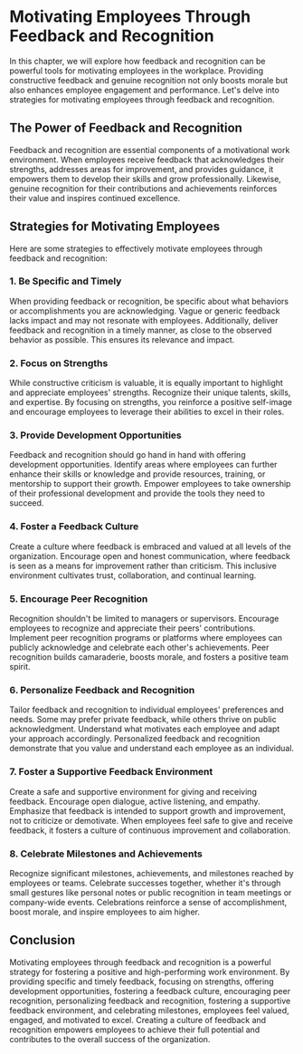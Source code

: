Motivating Employees Through Feedback and Recognition
=================================================================

In this chapter, we will explore how feedback and recognition can be powerful tools for motivating employees in the workplace. Providing constructive feedback and genuine recognition not only boosts morale but also enhances employee engagement and performance. Let's delve into strategies for motivating employees through feedback and recognition.

The Power of Feedback and Recognition
-------------------------------------

Feedback and recognition are essential components of a motivational work environment. When employees receive feedback that acknowledges their strengths, addresses areas for improvement, and provides guidance, it empowers them to develop their skills and grow professionally. Likewise, genuine recognition for their contributions and achievements reinforces their value and inspires continued excellence.

Strategies for Motivating Employees
-----------------------------------

Here are some strategies to effectively motivate employees through feedback and recognition:

### **1. Be Specific and Timely**

When providing feedback or recognition, be specific about what behaviors or accomplishments you are acknowledging. Vague or generic feedback lacks impact and may not resonate with employees. Additionally, deliver feedback and recognition in a timely manner, as close to the observed behavior as possible. This ensures its relevance and impact.

### **2. Focus on Strengths**

While constructive criticism is valuable, it is equally important to highlight and appreciate employees' strengths. Recognize their unique talents, skills, and expertise. By focusing on strengths, you reinforce a positive self-image and encourage employees to leverage their abilities to excel in their roles.

### **3. Provide Development Opportunities**

Feedback and recognition should go hand in hand with offering development opportunities. Identify areas where employees can further enhance their skills or knowledge and provide resources, training, or mentorship to support their growth. Empower employees to take ownership of their professional development and provide the tools they need to succeed.

### **4. Foster a Feedback Culture**

Create a culture where feedback is embraced and valued at all levels of the organization. Encourage open and honest communication, where feedback is seen as a means for improvement rather than criticism. This inclusive environment cultivates trust, collaboration, and continual learning.

### **5. Encourage Peer Recognition**

Recognition shouldn't be limited to managers or supervisors. Encourage employees to recognize and appreciate their peers' contributions. Implement peer recognition programs or platforms where employees can publicly acknowledge and celebrate each other's achievements. Peer recognition builds camaraderie, boosts morale, and fosters a positive team spirit.

### **6. Personalize Feedback and Recognition**

Tailor feedback and recognition to individual employees' preferences and needs. Some may prefer private feedback, while others thrive on public acknowledgment. Understand what motivates each employee and adapt your approach accordingly. Personalized feedback and recognition demonstrate that you value and understand each employee as an individual.

### **7. Foster a Supportive Feedback Environment**

Create a safe and supportive environment for giving and receiving feedback. Encourage open dialogue, active listening, and empathy. Emphasize that feedback is intended to support growth and improvement, not to criticize or demotivate. When employees feel safe to give and receive feedback, it fosters a culture of continuous improvement and collaboration.

### **8. Celebrate Milestones and Achievements**

Recognize significant milestones, achievements, and milestones reached by employees or teams. Celebrate successes together, whether it's through small gestures like personal notes or public recognition in team meetings or company-wide events. Celebrations reinforce a sense of accomplishment, boost morale, and inspire employees to aim higher.

Conclusion
----------

Motivating employees through feedback and recognition is a powerful strategy for fostering a positive and high-performing work environment. By providing specific and timely feedback, focusing on strengths, offering development opportunities, fostering a feedback culture, encouraging peer recognition, personalizing feedback and recognition, fostering a supportive feedback environment, and celebrating milestones, employees feel valued, engaged, and motivated to excel. Creating a culture of feedback and recognition empowers employees to achieve their full potential and contributes to the overall success of the organization.
